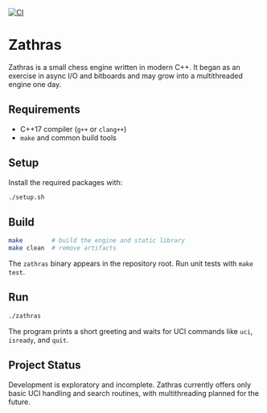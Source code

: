 [![CI](https://github.com/nczempin/zathras/actions/workflows/ci.yml/badge.svg)](https://github.com/nczempin/zathras/actions/workflows/ci.yml)

# Zathras

Zathras is a small chess engine written in modern C++. It began as an
exercise in async I/O and bitboards and may grow into a multithreaded
engine one day.

## Requirements

- C++17 compiler (`g++` or `clang++`)
- `make` and common build tools

## Setup

Install the required packages with:

```bash
./setup.sh
```

## Build

```bash
make        # build the engine and static library
make clean  # remove artifacts
```

The `zathras` binary appears in the repository root. Run unit tests with
`make test`.

## Run

```bash
./zathras
```

The program prints a short greeting and waits for UCI commands like
`uci`, `isready`, and `quit`.

## Project Status

Development is exploratory and incomplete. Zathras currently offers only
basic UCI handling and search routines, with multithreading planned for
the future.
